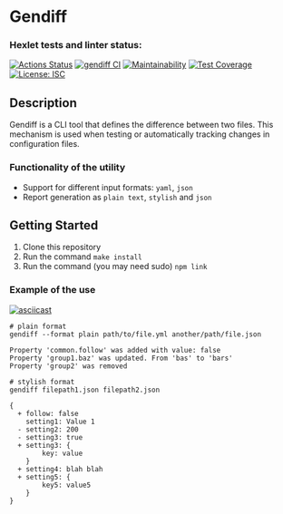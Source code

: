 # Gendiff

### Hexlet tests and linter status:
[![Actions Status](https://github.com/NiyazGaripov/frontend-project-46/workflows/hexlet-check/badge.svg)](https://github.com/NiyazGaripov/frontend-project-46/actions/workflows/hexlet-check.yml)
[![gendiff CI](https://github.com/NiyazGaripov/frontend-project-46/workflows/gendiff%20CI/badge.svg)](https://github.com/NiyazGaripov/frontend-project-46/actions/workflows/gendiff.yml)
[![Maintainability](https://api.codeclimate.com/v1/badges/06137b0a48bf04a0ca6b/maintainability)](https://codeclimate.com/github/NiyazGaripov/frontend-project-46/maintainability)
[![Test Coverage](https://api.codeclimate.com/v1/badges/06137b0a48bf04a0ca6b/test_coverage)](https://codeclimate.com/github/NiyazGaripov/frontend-project-46/test_coverage)
[![License: ISC](https://img.shields.io/badge/License-ISC-blue.svg)](https://opensource.org/licenses/ISC)


## Description
Gendiff is a CLI tool that defines the difference between two files. This mechanism is used when testing or automatically tracking changes in configuration files.

### Functionality of the utility
- Support for different input formats: `yaml`, `json`
- Report generation as `plain text`, `stylish` and `json`

## Getting Started
1. Clone this repository
2. Run the command `make install`
3. Run the command (you may need sudo) `npm link`

### Example of the use

[![asciicast](https://asciinema.org/a/zflcnuUZEuUOmiQKasN8CIozt.svg)](https://asciinema.org/a/zflcnuUZEuUOmiQKasN8CIozt)
```
# plain format
gendiff --format plain path/to/file.yml another/path/file.json

Property 'common.follow' was added with value: false
Property 'group1.baz' was updated. From 'bas' to 'bars'
Property 'group2' was removed

# stylish format
gendiff filepath1.json filepath2.json

{
  + follow: false
    setting1: Value 1
  - setting2: 200
  - setting3: true
  + setting3: {
        key: value
    }
  + setting4: blah blah
  + setting5: {
        key5: value5
    }
}
```
